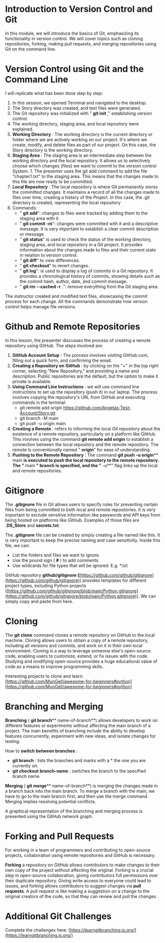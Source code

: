 # Introduction to Version Control and Git

In this module, we will introduce the basics of Git, emphasizing its functionality in version control. We will cover topics such as cloning repositories, forking, making pull requests, and merging repositories using Git on the command line.

# Version Control using Git and the Command Line

I will replicate what has been done step by step:

1. In this session, we opened Terminal and navigated to the desktop.
2. The Story directory was created, and text files were generated.
3. The Git repository was initialized with " **git init** ," establishing version control.
4. The working directory, staging area, and local repository were explained.
  1. **Working Directory** : The working directory is the current directory or folder where we are actively working on our project. It's where we create, modify, and delete files as part of our project. On this case, the Story directory is the working directory.
  2. **Staging Area** : The staging area is an intermediate step between the working directory and the local repository. It allows us to selectively choose which changes (files) we want to commit to the version control System.
    1. The presenter uses the git add command to add the file "chapter1.txt" to the staging area. This means that the changes made to this file are now ready to be committed.
  3. **Local Repository** : The local repository is where Git permanently stores the committed changes. It maintains a record of all the changes made to files over time, creating a history of the Project. In this case, the .git directory is created, representing the local repository
5. Commands:
    - " **git add**": changes to files were tracked by adding them to the staging area with it.
    - " **git commit -m**": changes were committed with it and a descriptive message. It is very important to establish a clear commit description or message.
    - " **git status**" is used to check the status of the working directory, staging area, and local repository in a Git project. It provides information about the changes made to files and their current state in relation to version control.
    - " **git diff**" to view differences.
    - " **git checkout**" to revert changes.
    - " **git log**": is used to display a log of commits in a Git repository. It provides a chronological history of commits, showing details such as the commit hash, author, date, and commit message.
    - " **git rm --cached -r .**": remove everything from the Git staging area.

The instructor created and modified text files, showcasing the commit process for each change. All the commands demonstrate how version control helps manage file versions.

# Github and Remote Repositories

In this lesson, the presenter discusses the process of creating a remote repository using GitHub. The steps involved are:

1. **GitHub Account Setup** : The process involves visiting GitHub.com, filling out a quick form, and confirming the email.
2. **Creating a Repository on GitHub** : by clicking on the "+" in the top right corner, selecting "New Repository," and providing a name and description. Public repositories are the default, but the option to make it private is available.
3. **Using Command Line Instructions** : we will use command line instructions to set up the repository (push it) in our laptop. The process involves copying the repository's URL from GitHub and executing commands in the terminal:
    - git remote add origin https://github.com/Angelas-Test-Account/Story.git
    - git branch -M main
    - git push -u origin main
4. **Creating a Remote** : refers to informing the local Git repository about the existence of a remote repository, particularly on a platform like GitHub. This involves using the command **git remote add origin** to establish a connection between the local repository and the remote repository. The remote is conventionally named " **origin**" for ease of understanding.
5. **Pushing to the Remote Repository** : The command **git push -u origin**** main **is executed to push the local repository to the remote repository. The "** main **" branch is specified, and the "** -u**" flag links up the local and remote repositories.

# Gitignore

The **.gitignore** file in Git allows users to specify rules for preventing certain files from being committed to both local and remote repositories. It is very important to exclude sensitive information like passwords and API keys from being hosted on platforms like GitHub. Examples of those files are **.DS\_Store** and **secrets.txt**.

The **.gitignore** file can be created by simply creating a file named like this. It is very important to keep the precise naming and case sensitivity. Inside this file, we can:

- List the folders and files we want to ignore.
- Use the pound sign ( **#** ) to add comments.
- Use wildcards for file types that will be ignored. E.g. \*.txt

GitHub repository **github/gitignore (**[https://github.com/github/gitignore](https://github.com/github/gitignore)) provides templates for different project types, including Python projects ([https://github.com/github/gitignore/blob/main/Python.gitignore](https://github.com/github/gitignore/blob/main/Python.gitignore)). We can simply copy and paste from here.

# Cloning

The **git clone** command clones a remote repository on GitHub to the local machine. Cloning allows users to obtain a copy of a remote repository, including all versions and commits, and work on it in their own local environment. Cloning is a way to leverage someone else's open-source code, enabling users to customize, extend, or fix issues with the code. Studying and modifying open-source provides a huge educational value of code as a means to improve programming skills.

Interesting projects to clone and learn: [https://github.com/MunGell/awesome-for-beginners#python](https://github.com/MunGell/awesome-for-beginners#python)

# Branching and Merging

**Branching** ( **git branch**** name-of-branch**) allows developers to work on different features or experiments without affecting the main branch of a project. The main benefits of branching include the ability to develop features concurrently, experiment with new ideas, and isolate changes for testing.

How to **switch between branches** :

- **git branch** : lists the branches and marks with a \* the one you are currently on.
- **git checkout branch-name** : switches the branch to the specified branch name.

**Merging** ( **git merge**** name-of-branch**) is merging the changes made in a branch back into the main branch. To merge a branch with the main, we have to go to the main branch first, and then use the merge command. Merging implies resolving potential conflicts.

A graphical representation of the branching and merging process is presented using the GitHub network graph.

# Forking and Pull Requests

For working in a team of programmers and contributing to open-source projects, collaboration using remote repositories and GitHub is necessary.

**Forking** a repository on GitHub allows contributors to make changes to their own copy of the project without affecting the original. Forking is a crucial step in open-source collaboration, giving contributors full permissions over their duplicate repository. Giving write access to everyone could lead to issues, and forking allows contributors to suggest changes via **pull requests**. A pull request is like making a suggestion on a change to the original creators of the code, so that they can review and pull the changes.

# Additional Git Challenges

Complete the challenges here: [https://learngitbranching.js.org/](https://learngitbranching.js.org/)
